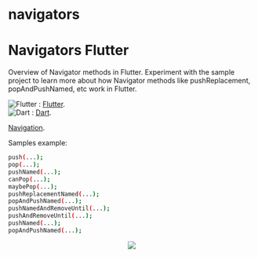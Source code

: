 # navigators

# Navigators Flutter
Overview of Navigator methods in Flutter.
Experiment with the sample project to learn more about how Navigator methods like pushReplacement, popAndPushNamed, etc work in Flutter.<br>

![Flutter](Navigators_flutter/images/fluttericon1.png) : [Flutter](https://flutter.dev/).<br>
![Dart](Navigators_flutter/images/darticon1.png) : [Dart](https://dart.dev/).<br>

[Navigation](https://docs.flutter.dev/cookbook/navigation).<br>

Samples example:<br>
```bash
push(...);
pop(...);
pushNamed(...);
canPop(...);
maybePop(...);
pushReplacementNamed(...);
popAndPushNamed(...); 
pushNamedAndRemoveUntil(...);
pushAndRemoveUntil(...);
pushNamed(...);
popAndPushNamed(...);
```
<div align="center">

![](Navigators_flutter/images/s1.png)

</div><br>


